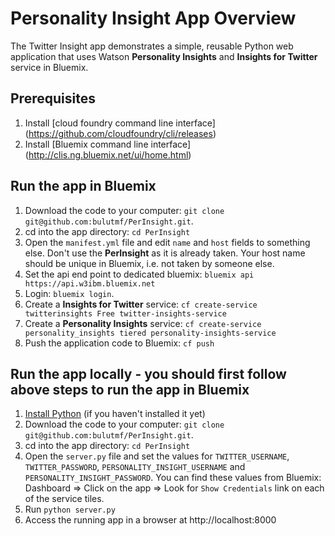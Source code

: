 # Personality Insight App Overview

The Twitter Insight app demonstrates a simple, reusable Python web application that uses Watson **Personality Insights** and **Insights for Twitter** service in Bluemix.


## Prerequisites

1. Install [cloud foundry command line interface] (https://github.com/cloudfoundry/cli/releases)
2. Install [Bluemix command line interface] (http://clis.ng.bluemix.net/ui/home.html)


## Run the app in Bluemix

1. Download the code to your computer: `git clone git@github.com:bulutmf/PerInsight.git`.
2. cd into the app directory: `cd PerInsight`
3. Open the `manifest.yml` file and edit `name` and `host` fields to something else. Don't use the **PerInsight** as it is already taken. Your host name should be unique in Bluemix, i.e. not taken by someone else.
4. Set the api end point to dedicated bluemix: `bluemix api https://api.w3ibm.bluemix.net`
5. Login: `bluemix login`.
6. Create a **Insights for Twitter** service: `cf create-service twitterinsights Free twitter-insights-service`
7. Create a **Personality Insights** service: `cf create-service personality_insights tiered personality-insights-service`
8. Push the application code to Bluemix: `cf push`

## Run the app locally - you should first follow above steps to run the app in Bluemix

1. [Install Python][] (if you haven't installed it yet)
2. Download the code to your computer: `git clone git@github.com:bulutmf/PerInsight.git`.
3. cd into the app directory: `cd PerInsight`
4. Open the `server.py` file and set the values for `TWITTER_USERNAME`, `TWITTER_PASSWORD`, `PERSONALITY_INSIGHT_USERNAME` and `PERSONALITY_INSIGHT_PASSWORD`. You can find these values from Bluemix: Dashboard => Click on the app => Look for `Show Credentials` link on each of the service tiles.
5. Run `python server.py`
6. Access the running app in a browser at http://localhost:8000

[Install Python]: https://www.python.org/downloads/
